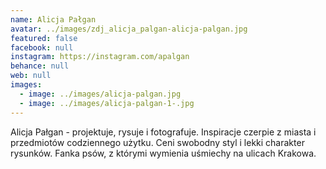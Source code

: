 ```yaml
---
name: Alicja Pałgan
avatar: ../images/zdj_alicja_palgan-alicja-palgan.jpg
featured: false
facebook: null
instagram: https://instagram.com/apalgan
behance: null
web: null
images:
  - image: ../images/alicja-palgan.jpg
  - image: ../images/alicja-palgan-1-.jpg
---
```

Alicja Pałgan - projektuje, rysuje i fotografuje. Inspiracje czerpie z miasta i przedmiotów codziennego użytku. Ceni swobodny styl i lekki charakter rysunków. Fanka psów, z którymi wymienia uśmiechy na ulicach Krakowa. 
